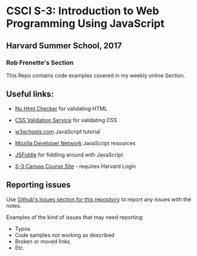 # CSCI S-3: Introduction to Web Programming Using JavaScript

## Harvard Summer School, 2017

### Rob Frenette's Section 

This Repo contains code examples covered in my weekly online Section.

## Useful links:

* [Nu Html Checker](https://validator.w3.org/nu/) for validating HTML
* [CSS Validation Service](https://jigsaw.w3.org/css-validator/) for validating CSS
* [w3schools.com](https://www.w3schools.com/Js/default.asp) JavaScript tutorial
* [Mozilla Developer Network](https://developer.mozilla.org/en-US/docs/Web/JavaScript) JavaScript resources
* [JSFiddle](https://jsfiddle.net/) for fiddling around with JavaScript

* [S-3 Canvas Course Site](https://canvas.harvard.edu/courses/26766) - requires Harvard Login
 
## Reporting issues
Use [Github's Issues section for this repository](https://github.com/RobertFrenette/S-3_2017/issues) to report any issues with the notes.

Examples of the kind of issues that may need reporting:
+ Typos
+ Code samples not working as described
+ Broken or moved links
+ Etc.
 